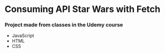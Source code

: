 # Consuming API Star Wars with Fetch
### Project made from classes in the Udemy course

- JavaScript
- HTML
- CSS